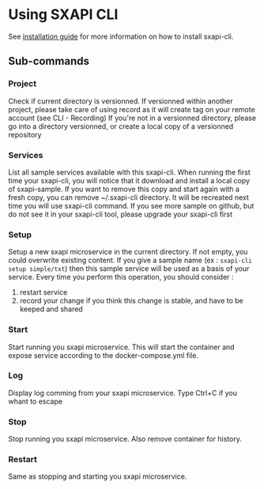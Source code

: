 Using SXAPI CLI
===============

See [installation guide](https://github.com/startxfr/sxapi-console/blob/v0.0.9/docs/1.Install.md) for more information on how to install sxapi-cli. 

Sub-commands
------------

### Project

Check if current directory is versionned. 
If versionned within another project, please take care of using record as it will create tag on your remote account (see CLI - Recording)
If you're not in a versionned directory, please go into a directory versionned, or create a local copy of a versionned repository

### Services

List all sample services available with this sxapi-cli. When running the first time your sxapi-cli, you will notice that it download and install a local copy of sxapi-sample.
If you want to remove this copy and start again with a fresh copy, you can remove ~/.sxapi-cli directory. It will be recreated next time you will use sxapi-cli command.
If you see more sample on github, but do not see it in your sxapi-cli tool, please upgrade your sxapi-cli first

### Setup

Setup a new sxapi microservice in the current directory. If not empty, you could overwrite existing content.
If you give a sample name (ex : `sxapi-cli setup simple/txt`) then this sample service will be used as a basis of your service.
Every time you perform this operation, you should consider :
1. restart service
2. record your change if you think this change is stable, and have to be keeped and shared 

### Start

Start running you sxapi microservice. This will start the container and expose service according to the docker-compose.yml file. 

### Log

Display log comming from your sxapi microservice. Type Ctrl+C if you whant to escape 

### Stop

Stop running you sxapi microservice. Also remove container for history.

### Restart

Same as stopping and starting you sxapi microservice.

